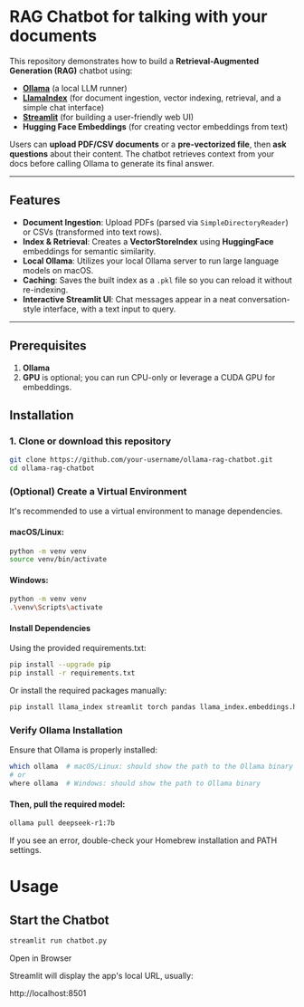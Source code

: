 # RAG Chatbot for talking with your documents

This repository demonstrates how to build a **Retrieval-Augmented Generation (RAG)** chatbot using:

- **[Ollama](https://github.com/jmorganca/ollama)** (a local LLM runner)
- **[LlamaIndex](https://github.com/jerryjliu/llama_index)** (for document ingestion, vector indexing, retrieval, and a simple chat interface)
- **[Streamlit](https://streamlit.io/)** (for building a user-friendly web UI)
- **Hugging Face Embeddings** (for creating vector embeddings from text)

Users can **upload PDF/CSV documents** or a **pre-vectorized file**, then **ask questions** about their content. The chatbot retrieves context from your docs before calling Ollama to generate its final answer.

---

## Features

- **Document Ingestion**: Upload PDFs (parsed via `SimpleDirectoryReader`) or CSVs (transformed into text rows).
- **Index & Retrieval**: Creates a **VectorStoreIndex** using **HuggingFace** embeddings for semantic similarity.
- **Local Ollama**: Utilizes your local Ollama server to run large language models on macOS.
- **Caching**: Saves the built index as a `.pkl` file so you can reload it without re-indexing.
- **Interactive Streamlit UI**: Chat messages appear in a neat conversation-style interface, with a text input to query.

---

## Prerequisites

1. **Ollama**
2. **GPU** is optional; you can run CPU-only or leverage a CUDA GPU for embeddings.

## Installation

### 1. Clone or download this repository
```bash
git clone https://github.com/your-username/ollama-rag-chatbot.git
cd ollama-rag-chatbot
```


### (Optional) Create a Virtual Environment
It's recommended to use a virtual environment to manage dependencies.

#### macOS/Linux:
```bash
python -m venv venv
source venv/bin/activate
```

#### Windows:
``` bash
python -m venv venv
.\venv\Scripts\activate
```

#### Install Dependencies
Using the provided requirements.txt:

```bash
pip install --upgrade pip
pip install -r requirements.txt
```

Or install the required packages manually:
```bash
pip install llama_index streamlit torch pandas llama_index.embeddings.huggingface numpy==1.26.4
```


### Verify Ollama Installation
Ensure that Ollama is properly installed:

```bash
which ollama  # macOS/Linux: should show the path to the Ollama binary
# or
where ollama  # Windows: should show the path to Ollama binary
```

#### Then, pull the required model:
```bash
ollama pull deepseek-r1:7b
```

If you see an error, double-check your Homebrew installation and PATH settings.

# Usage

## Start the Chatbot
```bash
streamlit run chatbot.py
```

Open in Browser

Streamlit will display the app's local URL, usually:

http://localhost:8501
